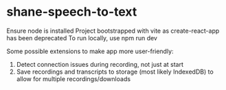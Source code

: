 # shane-speech-to-text

Ensure node is installed
Project bootstrapped with vite as create-react-app has been deprecated
To run locally, use npm run dev

Some possible extensions to make app more user-friendly:

1) Detect connection issues during recording, not just at start
2) Save recordings and transcripts to storage (most likely IndexedDB) to allow for multiple recordings/downloads